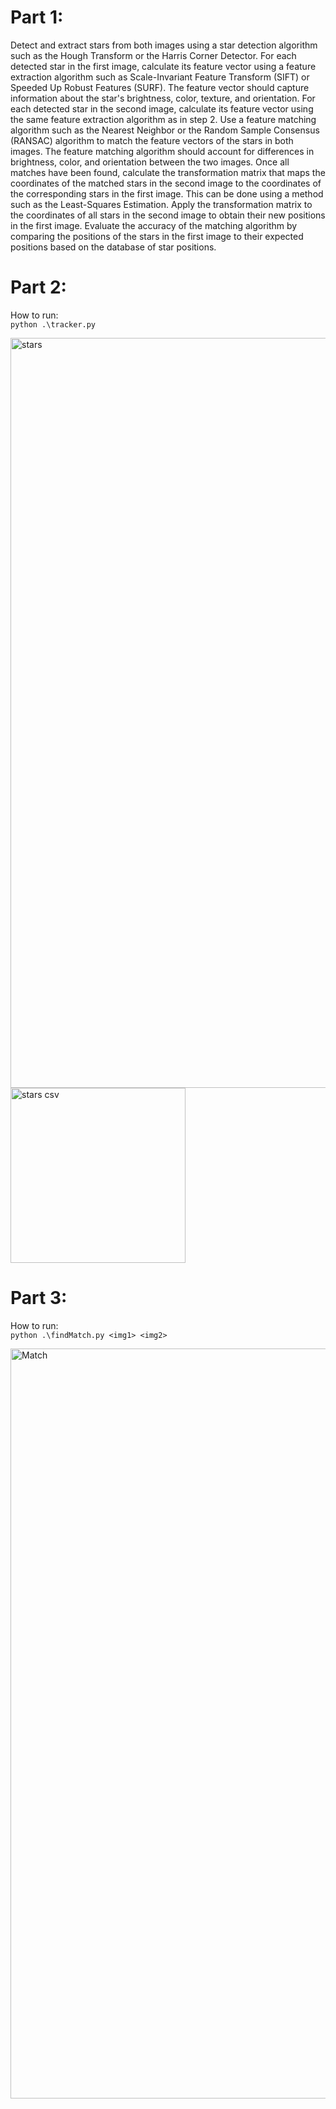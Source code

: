 # Part 1:

Detect and extract stars from both images using a star detection algorithm such as the Hough Transform or the Harris Corner Detector.
For each detected star in the first image, calculate its feature vector using a feature extraction algorithm such as Scale-Invariant Feature Transform (SIFT) or Speeded Up Robust Features (SURF). The feature vector should capture information about the star's brightness, color, texture, and orientation.
For each detected star in the second image, calculate its feature vector using the same feature extraction algorithm as in step 2.
Use a feature matching algorithm such as the Nearest Neighbor or the Random Sample Consensus (RANSAC) algorithm to match the feature vectors of the stars in both images. The feature matching algorithm should account for differences in brightness, color, and orientation between the two images.
Once all matches have been found, calculate the transformation matrix that maps the coordinates of the matched stars in the second image to the coordinates of the corresponding stars in the first image. This can be done using a method such as the Least-Squares Estimation.
Apply the transformation matrix to the coordinates of all stars in the second image to obtain their new positions in the first image.
Evaluate the accuracy of the matching algorithm by comparing the positions of the stars in the first image to their expected positions based on the database of star positions.

# Part 2:

How to run: <br>
 ``` python .\tracker.py ```

<img src="https://i.imgur.com/1504ZL3.jpg" alt="stars" hight= "800" width="1200"/> 

<img src="https://i.imgur.com/zrrSsIE.png" alt="stars csv" hight= "70" width="280"/>


# Part 3:

How to run: <br>
``` python .\findMatch.py <img1> <img2> ```
 
<img src="https://i.imgur.com/JR4UGfq.jpg" alt="Match" hight= "800" width="1200"/>

